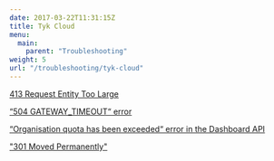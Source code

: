 ```yaml
---
date: 2017-03-22T11:31:15Z
title: Tyk Cloud
menu: 
  main:
    parent: "Troubleshooting"
weight: 5
url: "/troubleshooting/tyk-cloud"
---
```


[413 Request Entity Too Large](/docs/troubleshooting/tyk-cloud/413-request-entity-large/)

[“504 GATEWAY_TIMEOUT“ error](/docs/troubleshooting/tyk-cloud/504-gateway-timeout-error/)

[“Organisation quota has been exceeded“ error in the Dashboard API](/docs/troubleshooting/tyk-cloud/organisation-quota-exceeded-error-dashboard-api/)

["301 Moved Permanently"](/docs/troubleshooting/tyk-cloud/301-moved-permanently/)
